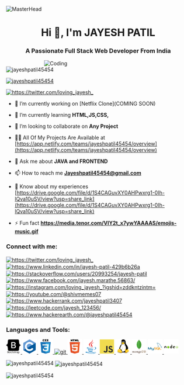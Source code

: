 ![MasterHead](https://www.cnet.com/a/img/resize/e6f3c27411296d437c342afa077cc2a9d08a401c/hub/2019/07/29/6109b01f-e32f-457d-9533-cd55b68ba5ba/d6j9ongwaam4yrm.png?auto=webp&fit=crop&height=675&width=1200)
<h1 align="center">Hi 👋, I'm JAYESH PATIL</h1>
<h3 align="center">A Passionate Full Stack Web Developer From India</h3>
<img align="right" alt="Coding" width="400" src="https://cdn.dribbble.com/users/1162077/screenshots/3848914/programmer.gif"

<p align="left"> <img src="https://komarev.com/ghpvc/?username=jayeshpatil45454&label=Profile%20views&color=0e75b6&style=flat" alt="jayeshpatil45454" /> </p>

<p align="left"> <a href="https://github.com/ryo-ma/github-profile-trophy"><img src="https://github-profile-trophy.vercel.app/?username=jayeshpatil45454" alt="jayeshpatil45454" /></a> </p>

<p align="left"> <a href="https://twitter.com/https://twitter.com/loving_jayesh_" target="blank"><img src="https://img.shields.io/twitter/follow/https://twitter.com/loving_jayesh_?logo=twitter&style=for-the-badge" alt="https://twitter.com/loving_jayesh_" /></a> </p>

- 🔭 I’m currently working on [Netflix Clone](COMING SOON)

- 🌱 I’m currently learning **HTML,JS,CSS,**

- 👯 I’m looking to collaborate on **Any Project**

- 👨‍💻 All Of My Projects Are Available at [https://app.netlify.com/teams/jayeshpatil45454/overview](https://app.netlify.com/teams/jayeshpatil45454/overview)

- 💬 Ask me about **JAVA and FRONTEND**

- 📫 How to reach me **Jayeshpatil45454@gmail.com**

- 📄 Know about my experiences [https://drive.google.com/file/d/1S4CAGuvXY0AHPwxrg1-0Ih-lQva10uSV/view?usp=share_link](https://drive.google.com/file/d/1S4CAGuvXY0AHPwxrg1-0Ih-lQva10uSV/view?usp=share_link)

- ⚡ Fun fact **https://media.tenor.com/VIY2t_x7ywYAAAAS/emojis-music.gif**

<h3 align="left">Connect with me:</h3>
<p align="left">
<a href="https://twitter.com/https://twitter.com/loving_jayesh_" target="blank"><img align="center" src="https://raw.githubusercontent.com/rahuldkjain/github-profile-readme-generator/master/src/images/icons/Social/twitter.svg" alt="https://twitter.com/loving_jayesh_" height="30" width="40" /></a>
<a href="https://linkedin.com/in/https://www.linkedin.com/in/jayesh-patil-429b6b26a" target="blank"><img align="center" src="https://raw.githubusercontent.com/rahuldkjain/github-profile-readme-generator/master/src/images/icons/Social/linked-in-alt.svg" alt="https://www.linkedin.com/in/jayesh-patil-429b6b26a" height="30" width="40" /></a>
<a href="https://stackoverflow.com/users/https://stackoverflow.com/users/20993254/jayesh-patil" target="blank"><img align="center" src="https://raw.githubusercontent.com/rahuldkjain/github-profile-readme-generator/master/src/images/icons/Social/stack-overflow.svg" alt="https://stackoverflow.com/users/20993254/jayesh-patil" height="30" width="40" /></a>
<a href="https://fb.com/https://www.facebook.com/jayesh.marathe.56863/" target="blank"><img align="center" src="https://raw.githubusercontent.com/rahuldkjain/github-profile-readme-generator/master/src/images/icons/Social/facebook.svg" alt="https://www.facebook.com/jayesh.marathe.56863/" height="30" width="40" /></a>
<a href="https://instagram.com/https://instagram.com/loving_jayesh_?igshid=zddkntzintm=" target="blank"><img align="center" src="https://raw.githubusercontent.com/rahuldkjain/github-profile-readme-generator/master/src/images/icons/Social/instagram.svg" alt="https://instagram.com/loving_jayesh_?igshid=zddkntzintm=" height="30" width="40" /></a>
<a href="https://www.youtube.com/c/https://youtube.com/@shivmemes07" target="blank"><img align="center" src="https://raw.githubusercontent.com/rahuldkjain/github-profile-readme-generator/master/src/images/icons/Social/youtube.svg" alt="https://youtube.com/@shivmemes07" height="30" width="40" /></a>
<a href="https://www.hackerrank.com/https://www.hackerrank.com/jayeshpatil3407" target="blank"><img align="center" src="https://raw.githubusercontent.com/rahuldkjain/github-profile-readme-generator/master/src/images/icons/Social/hackerrank.svg" alt="https://www.hackerrank.com/jayeshpatil3407" height="30" width="40" /></a>
<a href="https://www.leetcode.com/https://leetcode.com/jayesh_123456/" target="blank"><img align="center" src="https://raw.githubusercontent.com/rahuldkjain/github-profile-readme-generator/master/src/images/icons/Social/leet-code.svg" alt="https://leetcode.com/jayesh_123456/" height="30" width="40" /></a>
<a href="https://www.hackerearth.com/https://www.hackerearth.com/@jayeshpatil45454" target="blank"><img align="center" src="https://raw.githubusercontent.com/rahuldkjain/github-profile-readme-generator/master/src/images/icons/Social/hackerearth.svg" alt="https://www.hackerearth.com/@jayeshpatil45454" height="30" width="40" /></a>
</p>

<h3 align="left">Languages and Tools:</h3>
<p align="left"> <a href="https://getbootstrap.com" target="_blank" rel="noreferrer"> <img src="https://raw.githubusercontent.com/devicons/devicon/master/icons/bootstrap/bootstrap-plain-wordmark.svg" alt="bootstrap" width="40" height="40"/> </a> <a href="https://www.cprogramming.com/" target="_blank" rel="noreferrer"> <img src="https://raw.githubusercontent.com/devicons/devicon/master/icons/c/c-original.svg" alt="c" width="40" height="40"/> </a> <a href="https://www.w3schools.com/css/" target="_blank" rel="noreferrer"> <img src="https://raw.githubusercontent.com/devicons/devicon/master/icons/css3/css3-original-wordmark.svg" alt="css3" width="40" height="40"/> </a> <a href="https://git-scm.com/" target="_blank" rel="noreferrer"> <img src="https://www.vectorlogo.zone/logos/git-scm/git-scm-icon.svg" alt="git" width="40" height="40"/> </a> <a href="https://www.w3.org/html/" target="_blank" rel="noreferrer"> <img src="https://raw.githubusercontent.com/devicons/devicon/master/icons/html5/html5-original-wordmark.svg" alt="html5" width="40" height="40"/> </a> <a href="https://www.java.com" target="_blank" rel="noreferrer"> <img src="https://raw.githubusercontent.com/devicons/devicon/master/icons/java/java-original.svg" alt="java" width="40" height="40"/> </a> <a href="https://developer.mozilla.org/en-US/docs/Web/JavaScript" target="_blank" rel="noreferrer"> <img src="https://raw.githubusercontent.com/devicons/devicon/master/icons/javascript/javascript-original.svg" alt="javascript" width="40" height="40"/> </a> <a href="https://www.linux.org/" target="_blank" rel="noreferrer"> <img src="https://raw.githubusercontent.com/devicons/devicon/master/icons/linux/linux-original.svg" alt="linux" width="40" height="40"/> </a> <a href="https://www.mongodb.com/" target="_blank" rel="noreferrer"> <img src="https://raw.githubusercontent.com/devicons/devicon/master/icons/mongodb/mongodb-original-wordmark.svg" alt="mongodb" width="40" height="40"/> </a> <a href="https://www.mysql.com/" target="_blank" rel="noreferrer"> <img src="https://raw.githubusercontent.com/devicons/devicon/master/icons/mysql/mysql-original-wordmark.svg" alt="mysql" width="40" height="40"/> </a> <a href="https://nodejs.org" target="_blank" rel="noreferrer"> <img src="https://raw.githubusercontent.com/devicons/devicon/master/icons/nodejs/nodejs-original-wordmark.svg" alt="nodejs" width="40" height="40"/> </a> </p>

<p><img align="left" src="https://github-readme-stats.vercel.app/api/top-langs?username=jayeshpatil45454&show_icons=true&locale=en&layout=compact" alt="jayeshpatil45454" /></p>

<p>&nbsp;<img align="center" src="https://github-readme-stats.vercel.app/api?username=jayeshpatil45454&show_icons=true&locale=en" alt="jayeshpatil45454" /></p>

<p><img align="center" src="https://github-readme-streak-stats.herokuapp.com/?user=jayeshpatil45454&" alt="jayeshpatil45454" /></p>
